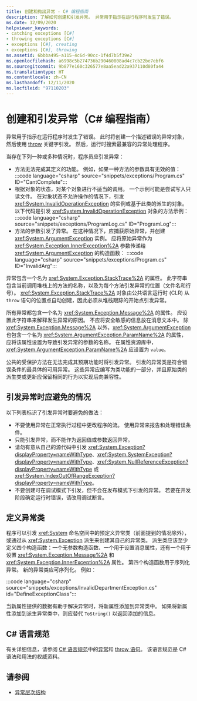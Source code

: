 ```yaml
---
title: 创建和抛出异常 - C# 编程指南
description: 了解如何创建和引发异常。 异常用于指示在运行程序时发生了错误。
ms.date: 12/09/2020
helpviewer_keywords:
- catching exceptions [C#]
- throwing exceptions [C#]
- exceptions [C#], creating
- exceptions [C#], throwing
ms.assetid: 6bbba495-a115-4c6d-90cc-1f4d7b5f39e2
ms.openlocfilehash: a6998c5b274736b290460808ad4c7cb22be7ebf6
ms.sourcegitcommit: 9b877e160c326577e8aa5ead22a937110d80fa44
ms.translationtype: HT
ms.contentlocale: zh-CN
ms.lasthandoff: 12/11/2020
ms.locfileid: "97110203"
---
```

# <a name="creating-and-throwing-exceptions-c-programming-guide"></a>创建和引发异常（C# 编程指南）

异常用于指示在运行程序时发生了错误。 此时将创建一个描述错误的异常对象，然后使用 [throw](../../language-reference/keywords/throw.md) 关键字引发。 然后，运行时搜索最兼容的异常处理程序。

当存在下列一种或多种情况时，程序员应引发异常：

- 方法无法完成其定义的功能。 例如，如果一种方法的参数具有无效的值：
  :::code language="csharp" source="snippets/exceptions/Program.cs" ID="CantComplete":::
- 根据对象的状态，对某个对象进行不适当的调用。 一个示例可能是尝试写入只读文件。 在对象状态不允许操作的情况下，引发 <xref:System.InvalidOperationException> 的实例或基于此类的派生的对象。 以下代码是引发 <xref:System.InvalidOperationException> 对象的方法示例：
  :::code language="csharp" source="snippets/exceptions/ProgramLog.cs" ID="ProgramLog":::
- 方法的参数引发了异常。 在这种情况下，应捕获原始异常，并创建 <xref:System.ArgumentException> 实例。 应将原始异常作为 <xref:System.Exception.InnerException%2A> 参数传递给 <xref:System.ArgumentException> 的构造函数：
  :::code language="csharp" source="snippets/exceptions/Program.cs" ID="InvalidArg":::

异常包含一个名为 <xref:System.Exception.StackTrace%2A> 的属性。 此字符串包含当前调用堆栈上的方法的名称，以及为每个方法引发异常的位置（文件名和行号）。 <xref:System.Exception.StackTrace%2A> 对象由公共语言运行时 (CLR) 从 `throw` 语句的位置点自动创建，因此必须从堆栈跟踪的开始点引发异常。

所有异常都包含一个名为 <xref:System.Exception.Message%2A> 的属性。 应设置此字符串来解释发生异常的原因。 不应将安全敏感的信息放在消息文本中。 除 <xref:System.Exception.Message%2A> 以外，<xref:System.ArgumentException> 也包含一个名为 <xref:System.ArgumentException.ParamName%2A> 的属性，应将该属性设置为导致引发异常的参数的名称。 在属性资源库中，<xref:System.ArgumentException.ParamName%2A> 应设置为 `value`。

公共的受保护方法在无法完成其预期功能时将引发异常。 引发的异常类是符合错误条件的最具体的可用异常。 这些异常应编写为类功能的一部分，并且原始类的派生类或更新应保留相同的行为以实现后向兼容性。

## <a name="things-to-avoid-when-throwing-exceptions"></a>引发异常时应避免的情况

以下列表标识了引发异常时要避免的做法：

- 不要使用异常在正常执行过程中更改程序的流。 使用异常来报告和处理错误条件。
- 只能引发异常，而不能作为返回值或参数返回异常。
- 请勿有意从自己的源代码中引发 <xref:System.Exception?displayProperty=nameWithType>、<xref:System.SystemException?displayProperty=nameWithType>、<xref:System.NullReferenceException?displayProperty=nameWithType> 或 <xref:System.IndexOutOfRangeException?displayProperty=nameWithType>。
- 不要创建可在调试模式下引发，但不会在发布模式下引发的异常。 若要在开发阶段确定运行时错误，请改用调试断言。

## <a name="defining-exception-classes"></a>定义异常类

程序可以引发 <xref:System> 命名空间中的预定义异常类（前面提到的情况除外），或通过从 <xref:System.Exception> 派生来创建其自己的异常类。 派生类应该至少定义四个构造函数：一个无参数构造函数、一个用于设置消息属性，还有一个用于设置 <xref:System.Exception.Message%2A> 和 <xref:System.Exception.InnerException%2A> 属性。 第四个构造函数用于序列化异常。 新的异常类应可序列化。 例如：

:::code language="csharp" source="snippets/exceptions/InvalidDepartmentException.cs" id="DefineExceptionClass":::

当新属性提供的数据有助于解决异常时，将新属性添加到异常类中。 如果将新属性添加到派生异常类中，则应替代 `ToString()` 以返回添加的信息。

## <a name="c-language-specification"></a>C# 语言规范

有关详细信息，请参阅 [C# 语言规范](/dotnet/csharp/language-reference/language-specification/introduction)中的[异常](~/_csharplang/spec/exceptions.md)和 [throw 语句](~/_csharplang/spec/statements.md#the-throw-statement)。 该语言规范是 C# 语法和用法的权威资料。

## <a name="see-also"></a>请参阅

- [异常层次结构](../../../standard/exceptions/index.md)
